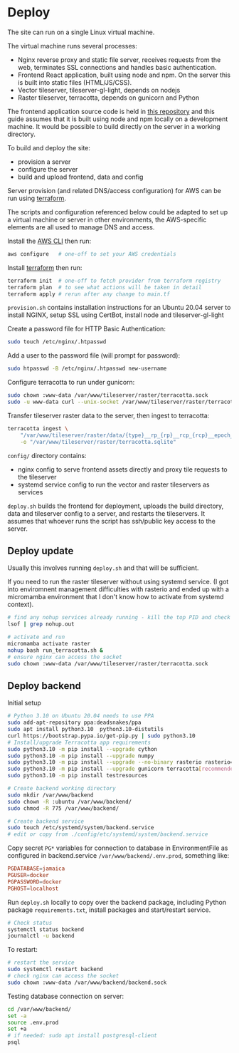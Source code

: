 # Deploy

The site can run on a single Linux virtual machine.

The virtual machine runs several processes:
- Nginx reverse proxy and static file server, receives requests from the web,
  terminates SSL connections and handles basic authentication.
- Frontend React application, built using node and npm. On the server this is
  built into static files (HTML/JS/CSS).
- Vector tileserver, tileserver-gl-light, depends on nodejs
- Raster tileserver, terracotta, depends on gunicorn and Python

The frontend application source code is held in
[this repository](https://github.com/nismod/infra-risk-vis/) and this guide
assumes that it is built using node and npm locally on a development machine.
It would be possible to build directly on the server in a working directory.

To build and deploy the site:

- provision a server
- configure the server
- build and upload frontend, data and config

Server provision (and related DNS/access configuration) for AWS can be run using
[terraform](https://www.terraform.io/).

The scripts and configuration referenced below could be adapted to set up a
virtual machine or server in other environments, the AWS-specific elements are
all used to manage DNS and access.

Install the
[AWS CLI](https://docs.aws.amazon.com/cli/latest/userguide/cli-chap-install.html)
then run:

```bash
aws configure   # one-off to set your AWS credentials
```

Install [terraform](https://www.terraform.io/) then run:

```bash
terraform init  # one-off to fetch provider from terraform registry
terraform plan  # to see what actions will be taken in detail
terraform apply # rerun after any change to main.tf
```

`provision.sh` contains installation instructions for an Ubuntu 20.04 server to
install NGINX, setup SSL using CertBot, install node and tileserver-gl-light

Create a password file for HTTP Basic Authentication:

```bash
sudo touch /etc/nginx/.htpasswd
```

Add a user to the password file (will prompt for password):

```bash
sudo htpasswd -B /etc/nginx/.htpasswd new-username
```

Configure terracotta to run under gunicorn:

```bash
sudo chown :www-data /var/www/tileserver/raster/terracotta.sock
sudo -u www-data curl --unix-socket /var/www/tileserver/raster/terracotta.sock http
```

Transfer tileserver raster data to the server, then ingest to terracotta:

```bash
terracotta ingest \
    "/var/www/tileserver/raster/data/{type}__rp_{rp}__rcp_{rcp}__epoch_{epoch}__gcm_{gcm}.tif" \
    -o "/var/www/tileserver/raster/terracotta.sqlite"
```

`config/` directory contains:

- nginx config to serve frontend assets directly and proxy tile requests to the
  tileserver
- systemd service config to run the vector and raster tileservers as services

`deploy.sh` builds the frontend for deployment, uploads the build directory,
data and tileserver config to a server, and restarts the tileservers. It assumes
that whoever runs the script has ssh/public key access to the server.

## Deploy update

Usually this involves running `deploy.sh` and that will be sufficient.

If you need to run the raster tileserver without using systemd service.
(I got into enviromnent management difficulties with rasterio and
ended up with a micromamba environment that I don't know how to activate
from systemd context).

```bash
# find any nohup services already running - kill the top PID and check again
lsof | grep nohup.out

# activate and run
micromamba activate raster
nohup bash run_terracotta.sh &
# ensure nginx can access the socket
sudo chown :www-data /var/www/tileserver/raster/terracotta.sock
```


## Deploy backend

Initial setup

```bash
# Python 3.10 on Ubuntu 20.04 needs to use PPA
sudo add-apt-repository ppa:deadsnakes/ppa
sudo apt install python3.10  python3.10-distutils
curl https://bootstrap.pypa.io/get-pip.py | sudo python3.10
# Install/upgrade Terracotta app requirements
sudo python3.10 -m pip install --upgrade cython
sudo python3.10 -m pip install --upgrade numpy
sudo python3.10 -m pip install --upgrade --no-binary rasterio rasterio==1.3a4
sudo python3.10 -m pip install --upgrade gunicorn terracotta[recommended]
sudo python3.10 -m pip install testresources

# Create backend working directory
sudo mkdir /var/www/backend
sudo chown -R :ubuntu /var/www/backend/
sudo chmod -R 775 /var/www/backend/

# Create backend service
sudo touch /etc/systemd/system/backend.service
# edit or copy from ./config/etc/systemd/system/backend.service
```

Copy secret `PG*` variables for connection to database in EnvironmentFile as
configured in backend.service `/var/www/backend/.env.prod`, something like:

```conf
PGDATABASE=jamaica
PGUSER=docker
PGPASSWORD=docker
PGHOST=localhost
```

Run `deploy.sh` locally to copy over the backend package, including Python
package `requirements.txt`, install packages and start/restart service.

```bash
# Check status
systemctl status backend
journalctl -u backend
```

To restart:

```bash
# restart the service
sudo systemctl restart backend
# check nginx can access the socket
sudo chown :www-data /var/www/backend/backend.sock
```

Testing database connection on server:

```bash
cd /var/www/backend/
set -a
source .env.prod
set +a
# if needed: sudo apt install postgresql-client
psql
```
